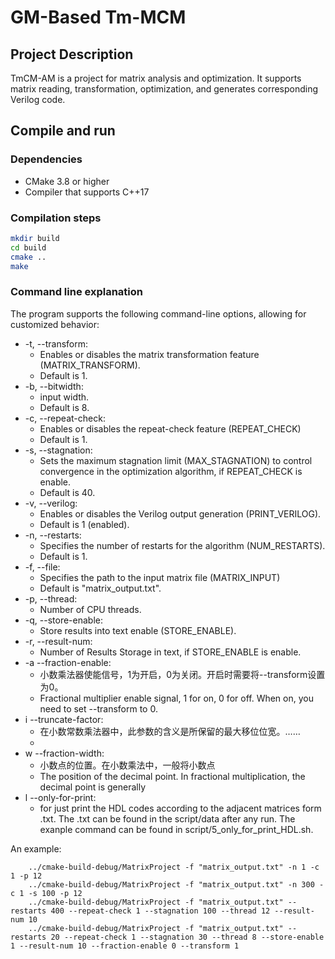 # GM-Based Tm-MCM

## Project Description

TmCM-AM is a project for matrix analysis and optimization. It supports matrix reading, transformation, optimization, and generates corresponding Verilog code.

## Compile and run

### Dependencies

- CMake 3.8 or higher
- Compiler that supports C++17

### Compilation steps

```bash
mkdir build
cd build
cmake ..
make
```

### Command line explanation
The program supports the following command-line options, allowing for customized behavior:

- -t, --transform:
  - Enables or disables the matrix transformation feature (MATRIX_TRANSFORM).
  - Default is 1.
- -b, --bitwidth:
  - input width.
  - Default is 8.
- -c, --repeat-check:
  - Enables or disables the repeat-check feature (REPEAT_CHECK)
  - Default is 1.
- -s, --stagnation:
  - Sets the maximum stagnation limit (MAX_STAGNATION) to control convergence in the optimization algorithm, if REPEAT_CHECK is enable.
  - Default is 40.
- -v, --verilog:
  - Enables or disables the Verilog output generation (PRINT_VERILOG).
  - Default is 1 (enabled).
- -n, --restarts:
  - Specifies the number of restarts for the algorithm (NUM_RESTARTS).
  - Default is 1.
- -f, --file:
  - Specifies the path to the input matrix file (MATRIX_INPUT)
  - Default is "matrix_output.txt".
- -p, --thread:
  - Number of CPU threads.
- -q, --store-enable:
  - Store results into text enable (STORE_ENABLE).
- -r, --result-num:
  - Number of Results Storage in text, if STORE_ENABLE is enable.
- -a --fraction-enable:
  - 小数乘法器使能信号，1为开启，0为关闭。开启时需要将--transform设置为0。
  - Fractional multiplier enable signal, 1 for on, 0 for off. When on, you need to set --transform to 0.
- i --truncate-factor:
  - 在小数常数乘法器中，此参数的含义是所保留的最大移位位宽。……
  - 
- w --fraction-width:
  - 小数点的位置。在小数乘法中，一般将小数点
  - The position of the decimal point. In fractional multiplication, the decimal point is generally
- l --only-for-print:
  - for just print the HDL codes according to the adjacent matrices form .txt. The .txt can be found in the script/data after any run. The exanple command can be found in script/5_only_for_print_HDL.sh.

An example:
```aiignore
    ../cmake-build-debug/MatrixProject -f "matrix_output.txt" -n 1 -c 1 -p 12
    ../cmake-build-debug/MatrixProject -f "matrix_output.txt" -n 300 -c 1 -s 100 -p 12
    ../cmake-build-debug/MatrixProject -f "matrix_output.txt" --restarts 400 --repeat-check 1 --stagnation 100 --thread 12 --result-num 10
    ../cmake-build-debug/MatrixProject -f "matrix_output.txt" --restarts 20 --repeat-check 1 --stagnation 30 --thread 8 --store-enable 1 --result-num 10 --fraction-enable 0 --transform 1
```
